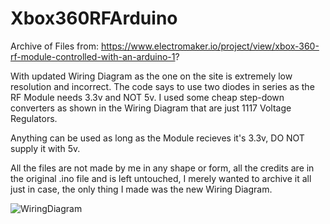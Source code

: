 # Xbox360RFArduino
Archive of Files from:
https://www.electromaker.io/project/view/xbox-360-rf-module-controlled-with-an-arduino-1?

With updated Wiring Diagram as the one on the site is extremely low resolution and incorrect.
The code says to use two diodes in series as the RF Module needs 3.3v and NOT 5v. I used some cheap step-down converters as shown in the Wiring Diagram that are just 1117 Voltage Regulators.

Anything can be used as long as the Module recieves it's 3.3v, DO NOT supply it with 5v.

All the files are not made by me in any shape or form, all the credits are in the original .ino file and is left untouched, I merely wanted to archive it all just in case, the only thing I made was the new Wiring Diagram.

![WiringDiagram](https://github.com/user-attachments/assets/bf4add1c-d4a5-42b2-8857-e7db7ecbe608)
